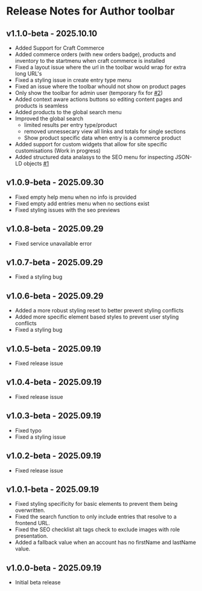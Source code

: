 # Release Notes for Author toolbar

## v1.1.0-beta - 2025.10.10

-   Added Support for Craft Commerce
-   Added commerce orders (with new orders badge), products and inventory to the startmenu when craft commerce is installed
-   Fixed a layout issue where the url in the toolbar would wrap for extra long URL's
-   Fixed a styling issue in create entry type menu
-   Fixed an issue where the toolbar whould not show on product pages
-   Only show the toolbar for admin user (temporary fix for [#2](https://github.com/tim-digitalastronaut/craft-author-toolbar/issues/2))
-   Added context aware actions buttons so editing content pages and products is seamless
-   Added products to the global search menu
-   Improved the global search
    -   limited results per entry type/product
    -   removed unnessecary view all links and totals for single sections
    -   Show product specific data when entry is a commerce product
-   Added support for custom widgets that allow for site specific customisations (Work in progress)
-   Added structured data analasys to the SEO menu for inspecting JSON-LD objects [#1](https://github.com/tim-digitalastronaut/craft-author-toolbar/issues/1)

## v1.0.9-beta - 2025.09.30

-   Fixed empty help menu when no info is provided
-   Fixed empty add entries menu when no sections exist
-   Fixed styling issues with the seo previews

## v1.0.8-beta - 2025.09.29

-   Fixed service unavailable error

## v1.0.7-beta - 2025.09.29

-   Fixed a styling bug

## v1.0.6-beta - 2025.09.29

-   Added a more robust styling reset to better prevent styling conflicts
-   Added more specific element based styles to prevent user styling conflicts
-   Fixed a styling bug

## v1.0.5-beta - 2025.09.19

-   Fixed release issue

## v1.0.4-beta - 2025.09.19

-   Fixed release issue

## v1.0.3-beta - 2025.09.19

-   Fixed typo
-   Fixed a styling issue

## v1.0.2-beta - 2025.09.19

-   Fixed release issue

## v1.0.1-beta - 2025.09.19

-   Fixed styling specificity for basic elements to prevent them being overwritten.
-   Fixed the search function to only include entries that resolve to a frontend URL.
-   Fixed the SEO checklist alt tags check to exclude images with role presentation.
-   Added a fallback value when an account has no firstName and lastName value.

## v1.0.0-beta - 2025.09.19

-   Initial beta release
